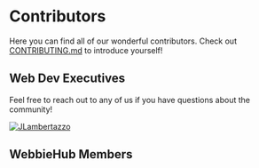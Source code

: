 # Contributors
Here you can find all of our wonderful contributors. Check out [CONTRIBUTING.md](https://github.com/WebbieHub/introductions/blob/main/CONTRIBUTING.md) to introduce yourself!
## Web Dev Executives
Feel free to reach out to any of us if you have questions about the community!

[![JLambertazzo](https://avatars.githubusercontent.com/JLambertazzo?size=100)](https://github.com/JLambertazzo)

## WebbieHub Members
<!-- [![{GH-USERNAME}](https://avatars.githubusercontent.com/{GH-USERNAME}?size=100)](https://github.com/{GH-USERNAME}) -->
